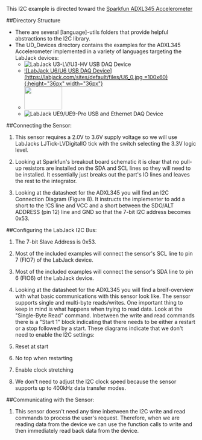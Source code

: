 This I2C example is directed toward the [Sparkfun ADXL345 Accelerometer](https://www.sparkfun.com/products/9836)

##Directory Structure
* There are several [language]-utils folders that provide helpful abstractions to the I2C library.
* The UD_Devices directory contains the examples for the ADXL345 Accelerometer implemented in a variety of languages targeting the LabJack devices:
  * ![LabJack U3-LV/U3-HV USB DAQ Device](https://labjack.com/products/u3)
  * [![LabJack U6/U6 USB DAQ Device](https://labjack.com/sites/default/files/U6_0.jpg =100x60){:height="36px" width="36px"}](https://labjack.com/products/u6)
  * <img src="https://labjack.com/sites/default/files/U6_0.jpg =100x60" width="100px" height="60px">
  * ![LabJack UE9/UE9-Pro USB and Ethernet DAQ Device](https://labjack.com/products/ue9)

##Connecting the Sensor:
1. This sensor requires a 2.0V to 3.6V supply voltage so we will use LabJacks LJTick-LVDigitalIO tick with the switch selecting the 3.3V logic level.

2. Looking at Sparkfun's breakout board schematic it is clear that no pull-up resistors are installed on the SDA and SCL lines so they will need to be installed.  It essentially just breaks out the part's IO lines and leaves the rest to the integrator.

3. Looking at the datasheet for the ADXL345 you will find an I2C Connection Diagram (Figure 8).  It instructs the implementer to add a short to the !CS line and VCC and a short between the SDO/ALT ADDRESS (pin 12) line and GND so that the 7-bit I2C address becomes 0x53.

##Configuring the LabJack I2C Bus:
1. The 7-bit Slave Address is 0x53.

2. Most of the included examples will connect the sensor's SCL line to pin 7 (FIO7) of the LabJack device.

3. Most of the included examples will connect the sensor's SDA line to pin 6 (FIO6) of the LabJack device.

4. Looking at the datasheet for the ADXL345 you will find a breif-overview with what basic communications with this sensor look like.  The sensor supports single and multi-byte reads/writes.  One important thing to keep in mind is what happens when trying to read data.  Look at the "Single-Byte Read" command.  Inbetween the write and read commands there is a "Start 1" block indicating that there needs to be either a restart or a stop followed by a start.  These diagrams indicate that we don't need to enable the I2C settings: 
  1. Reset at start
  2. No top when restarting
  3. Enable clock stretching

5. We don't need to adjust the I2C clock speed because the sensor supports up to 400kHz data transfer modes.

##Communicating with the Sensor:
1. This sensor doesn't need any time inbetween the I2C write and read commands to process the user's request.  Therefore, when we are reading data from the device we can use the function calls to write and then immediately read back data from the device.
